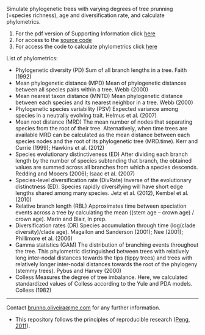 Simulate phylogenetic trees with varying degrees of tree prunning (=species richness), age and diversification rate,  and calculate phylometrics.

1. For the pdf version of Supporting Information click [here](https://github.com/oliveirab/simulation_phylometrics/blob/master/simTree.pdf)    
2. For access to the [source code](https://github.com/oliveirab/simulation_phylometrics/blob/master/simTree.R)  
3. For access the code to calculate phylometrics click [here](https://github.com/oliveirab/simulation_phylometrics/blob/master/phylometrics_function.R)


List of phylometrics:

- Phylogenetic diversity (PD)  Sum of all branch lengths in a tree.	Faith (1992)
- Mean phylogenetic distance (MPD)	Mean of phylogenetic distances between all species pairs within a tree.	Webb (2000)
- Mean nearest taxon distance (MNTD)	Mean phylogenetic distance between each species and its nearest neighbor in a tree.	Webb (2000)
- Phylogenetic species variability (PSV)	Expected variance among species in a neutrally evolving trait.	Helmus et al. (2007) 
- Mean root distance (MRD)	The mean number of nodes that separating species from the root of their tree. Alternatively, when time trees are available MRD can be calculated as the mean distance between each species nodes and the root of its phylogenetic tree (MRD.time). 	Kerr and Currie (1999); Hawkins et al. (2012)
- Species evolutionary distinctiveness (ED)  After dividing each branch length by the number of species subtending that branch, the obtained values are summed across all branches from which a species descends.  	Redding and Mooers (2006); Isaac et al. (2007)
- Species-level diversification rate (DivRate)	Inverse of the evolutionary distinctness (ED). Species rapidly diversifying will have short edge lengths shared among many species.	Jetz et al. (2012), Kembel et al. (2010)
- Relative branch length (RBL)	Approximates time between speciation events across a tree by calculating the mean ((stem age – crown age) / crown age).	Marin and Blair, In prep.
- Diversification rates (DR)	Species accumulation through time (log(clade diversity)/clade age).	Magallon and Sanderson (2001); Nee (2001); Phillimore et al. (2006)
- Gamma statistics (GAM)	The distribution of branching events throughout the tree. This phylometric distinguished between trees with relatively long inter-nodal distances towards the tips (tippy trees) and trees with relatively longer inter-nodal distances towards the root of the phylogeny (stemmy trees). 	Pybus and Harvey (2000)
- Colless	Measures the degree of tree imbalance. Here, we calculated standardized values of Colless according to the Yule and PDA models.	Colless (1982)




***
Contact brunno.oliveira@me.com for any further information.  

* This repository follows the principles of reproducible research ([Peng, 2011](http://www.sciencemag.org/content/334/6060/1226)).
